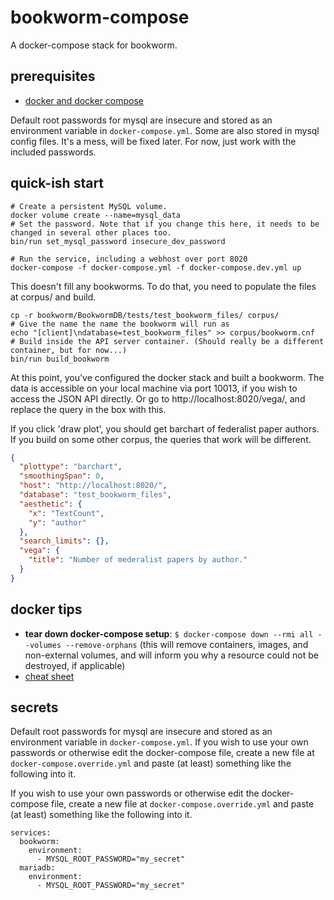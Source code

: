 # bookworm-compose
A docker-compose stack for bookworm.


## prerequisites

- [docker and docker compose](https://www.docker.com/products/docker-desktop)

Default root passwords for mysql are insecure and stored as
an environment variable in `docker-compose.yml`. Some are also stored in mysql config files.
It's a mess, will be fixed later. For now, just work with the included passwords.


## quick-ish start

```
# Create a persistent MySQL volume.
docker volume create --name=mysql_data
# Set the password. Note that if you change this here, it needs to be changed in several other places too.
bin/run set_mysql_password insecure_dev_password

# Run the service, including a webhost over port 8020
docker-compose -f docker-compose.yml -f docker-compose.dev.yml up

```

This doesn't fill any bookworms. To do that, you need to populate the files at corpus/ and build.

```
cp -r bookworm/BookwormDB/tests/test_bookworm_files/ corpus/
# Give the name the name the bookworm will run as
echo "[client]\ndatabase=test_bookworm_files" >> corpus/bookworm.cnf
# Build inside the API server container. (Should really be a different container, but for now...)
bin/run build_bookworm
```

At this point, you've configured the docker stack and built a bookworm. The data is accessible on your
local machine via port 10013, if you wish to access the JSON API directly. Or go to http://localhost:8020/vega/,
and replace the query in the box with this.

If you click 'draw plot', you should get barchart of federalist paper authors. If you build on some other corpus,
the queries that work will be different.

```json
{
  "plottype": "barchart",
  "smoothingSpan": 0,
  "host": "http://localhost:8020/",
  "database": "test_bookworm_files",
  "aesthetic": {
    "x": "TextCount",
    "y": "author"
  },
  "search_limits": {},
  "vega": {
    "title": "Number of mederalist papers by author."
  }
}
```




  ## docker tips
  - __tear down docker-compose setup__: `$ docker-compose down --rmi all --volumes --remove-orphans` (this will remove containers, images, and non-external volumes, and will inform you why a resource could not be destroyed, if applicable)
  - [cheat sheet](https://dockerlabs.collabnix.com/docker/cheatsheet/)


## secrets

Default root passwords for mysql are insecure and stored as an environment variable in `docker-compose.yml`. If you wish to use your own passwords or otherwise edit the docker-compose file, create a new file at `docker-compose.override.yml` and paste (at least) something like the following into it.



If you wish
to use your own passwords or otherwise edit the docker-compose file,
create a new file at `docker-compose.override.yml` and paste (at least)
something like the following into it.



```
services:
  bookworm:
    environment:
      - MYSQL_ROOT_PASSWORD="my_secret"
  mariadb:
    environment:
      - MYSQL_ROOT_PASSWORD="my_secret"
```
